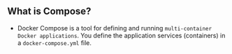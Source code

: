 ## What is Compose?

- Docker Compose is a tool for defining and running `multi-container Docker applications`. You define the application services (containers) in a `docker-compose.yml` file.
